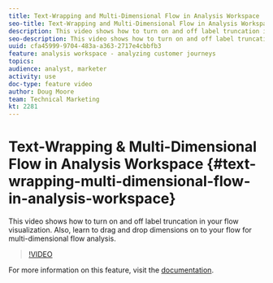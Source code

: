 ```yaml
---
title: Text-Wrapping and Multi-Dimensional Flow in Analysis Workspace
seo-title: Text-Wrapping and Multi-Dimensional Flow in Analysis Workspace
description: This video shows how to turn on and off label truncation in your flow visualization. Also, learn to drag and drop dimensions on to your flow for multi-dimensional flow analysis.
seo-description: This video shows how to turn on and off label truncation in your flow visualization. Also, learn to drag and drop dimensions on to your flow for multi-dimensional flow analysis.
uuid: cfa45999-9704-483a-a363-2717e4cbbfb3
feature: analysis workspace - analyzing customer journeys
topics: 
audience: analyst, marketer
activity: use
doc-type: feature video
author: Doug Moore
team: Technical Marketing
kt: 2281
---
```


# Text-Wrapping & Multi-Dimensional Flow in Analysis Workspace {#text-wrapping-multi-dimensional-flow-in-analysis-workspace}

This video shows how to turn on and off label truncation in your flow visualization. Also, learn to drag and drop dimensions on to your flow for multi-dimensional flow analysis.

>[!VIDEO](https://video.tv.adobe.com/v/24041/?quality=12)

For more information on this feature, visit the [documentation](https://marketing.adobe.com/resources/help/en_US/analytics/analysis-workspace/flow.html).
